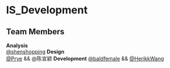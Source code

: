 # IS_Development
## Team Members 
__Analysis__  
[@shenshopping](https://github.com/shenshopping)
__Design__  
[@Prye](https://github.com/Prye) && @陈宣颖
__Development__
[@baldfemale](https://github.com/baldFemale) && [@HerikkWang](https://github.com/HerikkWang)
